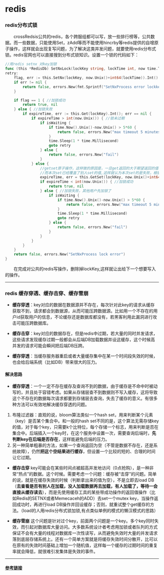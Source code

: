 # redis

### redis分布式锁
&emsp;&emsp;crossRedsis公共的redis，各个跨服组都可以写，放一些排行榜等，公共数据。而一些数据，只能使用Set，zAdd等而不能使用hincrby等redis提供的自增原子操作，这样就会出现复写问题，为了解决这类并发问题，就要使用redis分布式锁。redis官网也可以直接搜到分布式锁知识。设置一个锁的代码如下：
```go
//用redis setnx 对key加锁
func (this *RedisDb) SetNxLock(lockKey string, lockTime int, now time.Time, isWaiting bool) (bool, error) {
retry:
	flag, err := this.SetNx(lockKey, now.Unix()+int64(lockTime)).Int()
	if err != nil {
		return false, errors.New(fmt.Sprintf("SetNxProcess error lockkey:%s err:%s", lockKey, err.Error()))
	}

	if flag == 1 { //加锁成功
		return true, nil
	} else { //加锁失败
		if expireTime, err := this.Get(lockKey).Int(); err == nil {
			if expireTime > int(now.Unix()) { //锁未过期
				if isWaiting {
					if time.Now().Unix()-now.Unix() > 5*60 {
						return false, errors.New("max timeout 5 minutes triggered")
					}
					time.Sleep(1 * time.Millisecond)
					goto retry
				} else {
					return false, errors.New("fail")
				}
			} else {
                //getset原子操作，这样做的原因是，一旦get返回的大于期望返回的值，那么说明已经有别的地方执行了set，
                //而本次set已经覆盖了别人set的值,这样就认为本次set的是失败，根据要求继续等待，或者返回失败
				expireTime, err = this.GetSet(lockKey, now.Unix()+int64(lockTime)).Int()
				if expireTime < int(now.Unix()) { //加锁成功
					return true, nil
				} else { //加锁失败，其他用户先加锁了
					if isWaiting {
						if time.Now().Unix()-now.Unix() > 5*60 {
							return false, errors.New("max timeout 5 minutes triggered")
						}
						time.Sleep(1 * time.Millisecond)
						goto retry
					} else {
						return false, errors.New("fail")
					}
				}
			}
		}
	}
	return false, errors.New("SetNxProcess lock error")
}
```
&emsp;&emsp;在完成对公共的redis写操作，删除掉lockKey,这样就让出给下一个想要写入的操作。
***
### redis 缓存穿透、缓存击穿、缓存雪崩

* **缓存穿透**：key对应的数据在数据源并不存在，每次针对此key的请求从缓存获取不到，请求都会到数据源，从而可能压跨数据源。比如用一个不存在的用户id获取用户的信息，不论缓存还是数据库都没有，若黑客利用此漏洞进行攻击可能压跨数据库。

* **缓存击穿**：key对应的数据存在，但是redis中过期，若大量的同时并发请求，这些请求发现缓存过期一般都会从后端DB加载数据并设这缓存，这个时候高并发的请求可能会瞬间把后端DB压跨。

* **缓存穿透**：当缓存服务器重启或者大量缓存集中在某一个时间段失效的时候，也会给后端系统（比如DB）带来很大的压力。

#### 解决思路

* **缓存穿透**：一个一定不存在缓存及查询不到的数据，由于缓存是不命中时被动写的，并且处于容错考虑。如果从存储层查不到数据则不写入缓存，这将导致这个不存在的数据每次请求都要到存储层去查询，失去了缓存的意义。有很多种方法可以有效地解决缓存穿透的问题。

1. 布隆过滤器：直观的说，bloom算法类似一个hash set，用来判断某个元素（key）是否某个集合中。和一般的hash set不同的是，这个算法无需存储key的值，对于每个key，只需要k个比特位，每个存储一个标志，用来判断是否在集合中。后端插入一个key时，在这个服务中设置一次，需要查询后端时，**先判断key在后端是否存在**，这样能避免后端的压力。
2. 另一种简单粗暴的方法，如果一个查询返回为空（不管是数据不存在，还是系统故障），仍然**把这个空结果进行缓存**，但设置一个比较的短的、合理的时间让它过期。

* **缓存击穿** key可能会在某些时间点被超高并发地访问（0点抢购），是一种非常“热点”的数据。这个时候。需要考虑一个问题：缓存被“击穿”的问题。简单的说，就是在缓存失效的时候（判断拿出来的值为空），不是立即去load DB（**去查看是否有别人在加载，没人加载数据再去加载，有人加载了，等待一会直接从缓存读去**），而是先使用缓存工具的某些带成功操作的返回值操作（比如Redis的SETNX或者Memecaceh的ADD）去set一个mutex key，当操作返回成功时，再进行load DB操作并回设缓存；否则，就重试整个get缓存的方法。（load的人用redis分布式锁加锁,有点类似单例的模式的懒汉模式的思路）

* **缓存雪崩** 这个问题是针对过个key，前面两个问题是一个key。多个key同时失效，而引起对数据库大量访问。大多数系统设计者考虑用加锁或者队列的方式保证不会有大量的线程对数据库一次性读写，从而避免失效时大量的并发请求落到底层存储系统上。还有一个简单方案就是将缓存失效时间分散开，比可以在原有的失效时间基础上增加一个随机值，这样每一个缓存的过期时间的重复率就会降低，就很难引发集体是失效的事件。
***
#### [参考链接](https://www.cnblogs.com/xichji/p/11286443.html)